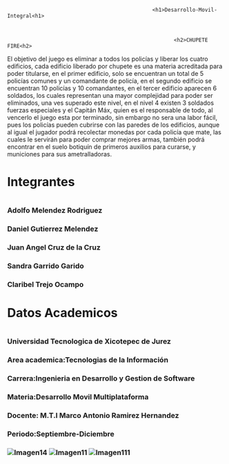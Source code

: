                                                    <h1>Desarrollo-Movil-Integral<h1>



                                                          <h2>CHUPETE FIRE<h2>
                                              
                                              
El objetivo del juego es eliminar a todos los policías y liberar los cuatro edificios, cada edificio liberado por
chupete es una materia acreditada para poder titularse, en el primer edificio, solo se encuentran un total de 5
policías comunes y un comandante de policía, en el segundo edificio se encuentran 10 policías y 10
comandantes, en el tercer edificio aparecen 6 soldados, los cuales representan una mayor complejidad para poder
ser eliminados, una ves superado este nivel, en el nivel 4 existen 3 soldados fuerzas especiales y el Capitán Máx,
quien es el responsable de todo, al vencerlo el juego esta por terminado, sin embargo no sera una labor fácil,
pues los policías pueden cubrirse con las paredes de los edificios, aunque al igual el jugador podrá recolectar
monedas por cada policía que mate, las cuales le servirán para poder comprar mejores armas, también podrá
encontrar en el suelo botiquín de primeros auxilios para curarse, y municiones para sus ametralladoras.

<h1>Integrantes<h1>

<h3>Adolfo Melendez Rodriguez<h3>


<h3>Daniel Gutierrez Melendez<h3>


<h3>Juan Angel Cruz de la Cruz<h3>

<h3>Sandra Garrido Garido<h3>

<h3>Claribel Trejo Ocampo<h3>
                             

<h1>Datos Academicos<h1>


<h3>Universidad Tecnologica de Xicotepec de Jurez<h3>



<h3>Area academica:Tecnologias de la Información<h3>


<h3>Carrera:Ingenieria en Desarrollo y Gestion de Software<h3>


<h3>Materia:Desarrollo Movil Multiplataforma<h3>


<h3>Docente: M.T.I Marco Antonio Ramirez Hernandez<h3>


<h3>Periodo:Septiembre-Diciembre<h3>

![Imagen14](https://user-images.githubusercontent.com/79536676/197109190-6171fd91-01e3-48eb-9f04-da6437a92440.png)     ![Imagen11](https://user-images.githubusercontent.com/79536676/197107745-2e04724a-b299-4f3b-9141-b73f0875c2de.jpg)               ![Imagen111](https://user-images.githubusercontent.com/79536676/197109884-31a35da9-d2f7-4779-8ab2-b34d566c2975.png)




